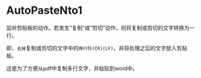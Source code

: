 ﻿# AutoPasteNto1
监听剪贴板的动作。若发生“复制”或“剪切”动作，则将复制或剪切的文字转换为一行。

即，`去掉`复制或剪切的文字中的`换行符(CR)(LF)`，并将处理之后的文字放入剪贴板。

这是为了方便从pdf中复制多行文字，并粘贴到word中。
